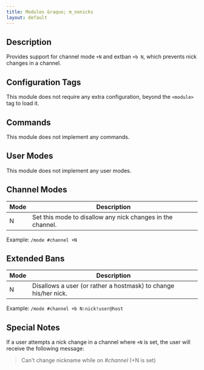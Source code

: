```yaml
---
title: Modules &raquo; m_nonicks
layout: default
---
```


## Description	

Provides support for channel mode `+N` and extban `+b N`, which prevents nick changes in a channel.

## Configuration Tags

This module does not require any extra configuration, beyond the `<module>` tag to load it.

## Commands

This module does not implement any commands.

## User Modes

This module does not implement any user modes.

## Channel Modes

Mode | Description
---- | -----------
N | Set this mode to disallow any nick changes in the channel.

Example: `/mode #channel +N`

## Extended Bans

Mode | Description
---- | -----------
N | Disallows a user (or rather a hostmask) to change his/her nick.

Example: `/mode #channel +b N:nick!user@host`

## Special Notes

If a user attempts a nick change in a channel where `+N` is set, the user will receive the following message:
> Can't change nickname while on *#channel* (+N is set)
